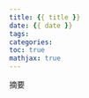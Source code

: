 ```yaml
---
title: {{ title }}
date: {{ date }}
tags:
categories:
toc: true
mathjax: true
---
```


摘要

<!-- more -->
